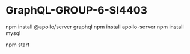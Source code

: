 # GraphQL-GROUP-6-SI4403

npm install @apollo/server graphql
npm install apollo-server
npm install mysql

npm start

